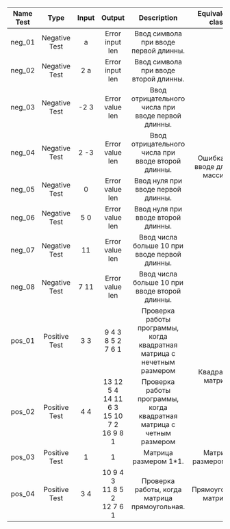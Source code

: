 <table>
    <thead>
        <tr>
            <th>Name Test</th>
            <th>Type</th>
            <th>Input</th>
            <th>Output</th>
            <th>Description</th>
            <th>Equivalence class</th>
        </tr>
    </thead>
    <tbody>
        <tr>
            <td align="center">neg_01</td>
            <td align="center">Negative Test</td>
            <td align="center">a</td>
            <td align="center">Error input len </td>
            <td align="center">Ввод символа при вводе первой длинны.</td>
            <td rowspan=8 align="center">Ошибка при вводе длинны массива.</td>
        </tr>
        <tr>
            <td align="center">neg_02</td>
            <td align="center">Negative Test</td>
            <td align="center">2 a</td>
            <td align="center">Error input len</td>
            <td align="center">Ввод символа при вводе второй длинны.</td>
        </tr>
        <tr>
            <td align="center">neg_03</td>
            <td align="center">Negative Test</td>
            <td align="center">-2 3</td>
            <td align="center">Error value len</td>
            <td align="center">Ввод отрицательного числа при вводе первой длинны.</td>
        </tr>
        <tr>
            <td align="center">neg_04</td>
            <td align="center">Negative Test</td>
            <td align="center">2 -3</td>
            <td align="center">Error value len</td>
            <td align="center">Ввод отрицательного числа при вводе второй длинны.</td>
        </tr>
        <tr>
            <td align="center">neg_05</td>
            <td align="center">Negative Test</td>
            <td align="center">0</td>
            <td align="center">Error value len</td>
            <td align="center">Ввод нуля при вводе первой длинны.</td>
        </tr>
        <tr>
            <td align="center">neg_06</td>
            <td align="center">Negative Test</td>
            <td align="center">5 0</td>
            <td align="center">Error value len</td>
            <td align="center">Ввод нуля при вводе второй длинны.</td>
        </tr>
        <tr>
            <td align="center">neg_07</td>
            <td align="center">Negative Test</td>
            <td align="center">11</td>
            <td align="center">Error value len</td>
            <td align="center">Ввод числа больше 10 при вводе первой длинны.</td>
        </tr>
        <tr>
            <td align="center">neg_08</td>
            <td align="center">Negative Test</td>
            <td align="center">7 11</td>
            <td align="center">Error value len</td>
            <td align="center">Ввод числа больше 10 при вводе второй длинны.</td>
        </tr>
        <tr>
            <td align="center">pos_01</td>
            <td align="center">Positive Test</td>
            <td align="center">3 3</td>
            <td align="center">9 4 3 <br> 8 5 2 <br> 7 6 1 </td>
            <td align="center">Проверка работы программы, когда квадратная матрица с нечетным размером</td>
            <td rowspan=2 align="center">Квадратная матрица</td>
        </tr>
        <tr>
            <td align="center">pos_02</td>
            <td align="center">Positive Test</td>
            <td align="center">4 4</td>
            <td align="center">13 12 5 4 <br> 14 11 6 3 <br> 15 10 7 2 <br> 16 9 8 1 </td>
            <td align="center">Проверка работы программы, когда квадратная матрица с четным размером</td>
        </tr>
        <tr>
            <td align="center">pos_03</td>
            <td align="center">Positive Test</td>
            <td align="center">1</td>
            <td align="center">1</td>
            <td align="center">Матрица размером 1*1.</td>
            <td rowspan=1 align="center">Матрица размером 1*1.</td>
        </tr>
        <tr>
            <td align="center">pos_04</td>
            <td align="center">Positive Test</td>
            <td align="center">3 4</td>
            <td align="center">10 9 4 3 <br> 11 8 5 2 <br> 12 7 6 1</td>
            <td align="center">Проверка работы, когда матрица прямоугольная.</td>
            <td rowspan=2 align="center">Прямоугольная матрица.</td>
        </tr>
    </tbody>
</table>